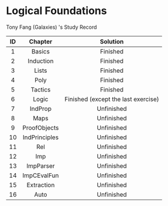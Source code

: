 # Logical Foundations
Tony Fang (Galaxies) 's Study Record

|  ID  |    Chapter    |              Solution               |
| :--: | :-----------: | :---------------------------------: |
|  1   |    Basics     |              Finished               |
|  2   |   Induction   |              Finished               |
|  3   |     Lists     |              Finished               |
|  4   |     Poly      |              Finished               |
|  5   |    Tactics    |              Finished               |
|  6   |     Logic     | Finished (except the last exercise) |
|  7   |    IndProp    |             Unfinished              |
|  8   |     Maps      |             Unfinished              |
|  9   | ProofObjects  |             Unfinished              |
|  10  | IndPrinciples |             Unfinished              |
|  11  |      Rel      |             Unfinished              |
|  12  |      Imp      |             Unfinished              |
|  13  |   ImpParser   |             Unfinished              |
|  14  |  ImpCEvalFun  |             Unfinished              |
|  15  |  Extraction   |             Unfinished              |
|  16  |     Auto      |             Unfinished              |



